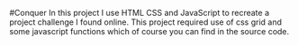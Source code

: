 #Conquer
In this project I use HTML CSS and JavaScript to recreate a project challenge I found
online. This project required use of css grid and some javascript functions which of
course you can find in the source code.